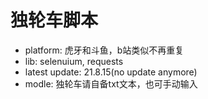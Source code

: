 # 独轮车脚本
- platform: 虎牙和斗鱼，b站类似不再重复
- lib: selenuium, requests
- latest update: 21.8.15(no update anymore)
- modle: 独轮车请自备txt文本，也可手动输入
